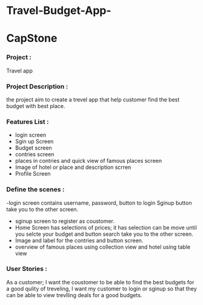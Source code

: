 # Travel-Budget-App-

# CapStone


### Project : 
Travel app

### Project Description :
the project aim to create a trevel app that help customer find the best budget with best place.


### Features List :
- login screen 
- Sgin up Screen
- Budget screen
- contries screen
- places in contries and quick view of famous places screen
-  Image of hotel or place and description scrren 
-  Profile Screen




### Define the scenes :
-login screen contains username, password, button to login Sginup button take you to the other screen.
- sginup screen to register as coustomer.
- Home Screen has selections of prices; it has selection can be move until you selcte your budget and button search take you to the other screen.
- Image and label for the contries and button screen.
- overview of famous places using collection view and hotel using table view


### User Stories :
As a customer; I want the coustomer to be able to find the best budgets for a good qulity of treveling, I want my customer to login or sginup so that they can be able to view trevlling deals for a good budgets.  


